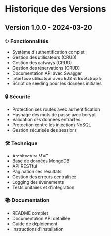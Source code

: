 # Historique des Versions

## Version 1.0.0 - 2024-03-20

### ✨ Fonctionnalités
- Système d'authentification complet
- Gestion des utilisateurs (CRUD)
- Gestion des catways (CRUD)
- Gestion des réservations (CRUD)
- Documentation API avec Swagger
- Interface utilisateur avec EJS et Bootstrap 5
- Script de seeding pour les données initiales

### 🔒 Sécurité
- Protection des routes avec authentification
- Hashage des mots de passe avec bcrypt
- Validation des données entrantes
- Protection contre les injections NoSQL
- Gestion sécurisée des sessions

### 🛠 Technique
- Architecture MVC
- Base de données MongoDB
- API RESTful
- Pagination des résultats
- Gestion des erreurs centralisée
- Logging des événements
- Tests unitaires et d'intégration

### 📚 Documentation
- README complet
- Documentation API détaillée
- Guide de déploiement
- Instructions d'installation 